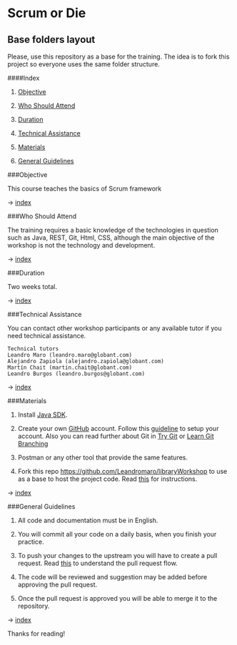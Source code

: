 # Scrum or Die

## Base folders layout

Please, use this repository as a base for the training. The idea is to
fork this project so everyone uses the same folder structure.

####Index

1. [Objective](#objective)

2. [Who Should Attend](#who-should-attend)

3. [Duration](#duration)

4. [Technical Assistance](#technical-assistance)

5. [Materials](#materials)

6. [General Guidelines](#general-guidelines)

###Objective

This course teaches the basics of Scrum framework

→ [index](#index)

###Who Should Attend

The training requires a basic knowledge of the technologies in question such as Java, REST, Git, Html, CSS, although the main objective of the workshop is not the technology and development.

→ [index](#index)

###Duration

Two weeks total.

→ [index](#index)

###Technical Assistance

You can contact other workshop participants or any available tutor if you need technical assistance.

    Technical tutors
    Leandro Maro (leandro.maro@globant.com)
    Alejandro Zapiola (alejandro.zapiola@globant.com)
    Martín Chait (martin.chait@globant.com)
    Leandro Burgos (leandro.burgos@globant.com)

→ [index](#index)

###Materials

1. Install [Java SDK](http://www.oracle.com/technetwork/java/javase/downloads/index.html).

2. Create your own [GitHub](https://github.com/) account. Follow this [guideline](https://help.github.com/articles/set-up-git) to setup your account. Also you can read further about Git in [Try Git](https://try.github.io/levels/1/challenges/1) or [Learn Git Branching](http://pcottle.github.io/learnGitBranching/)

3. Postman or any other tool that provide the same features.

4. Fork this repo https://github.com/Leandromaro/libraryWorkshop to use as a base to host the project code. Read [this](https://help.github.com/articles/fork-a-repo/) for instructions.

→ [index](#index)



###General Guidelines

1. All code and documentation must be in English.

2. You will commit all your code on a daily basis, when you finish your practice.

4. To push your changes to the upstream you will have to create a pull request. Read [this](https://help.github.com/articles/creating-a-pull-request-from-a-fork/) to understand the pull request flow.

5. The code will be reviewed and suggestion may be added before approving the pull request.

6. Once the pull request is approved you will be able to merge it to the repository.

→ [index](#index)


Thanks for reading!